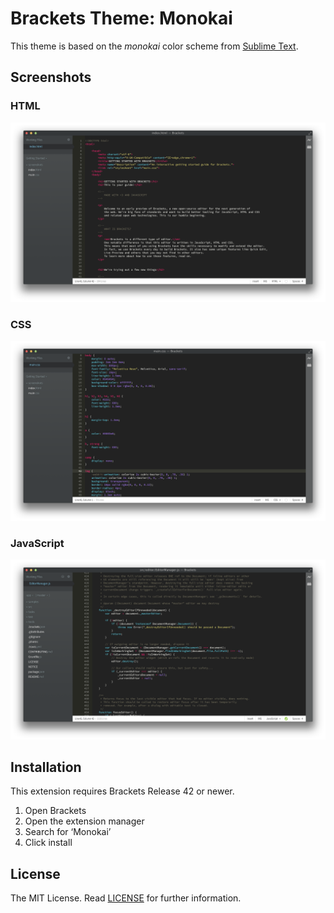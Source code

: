 Brackets Theme: Monokai
===

This theme is based on the _monokai_ color scheme from [Sublime Text](http://sublimetext.com/).

Screenshots
---

### HTML
![HTML](screenshots/html.png)

### CSS
![HTML](screenshots/css.png)

### JavaScript
![HTML](screenshots/js.png)

Installation
---

This extension requires Brackets Release 42 or newer.

1. Open Brackets
2. Open the extension manager
3. Search for ‘Monokai’
4. Click install

License
---

The MIT License. Read [LICENSE](LICENSE) for further information.